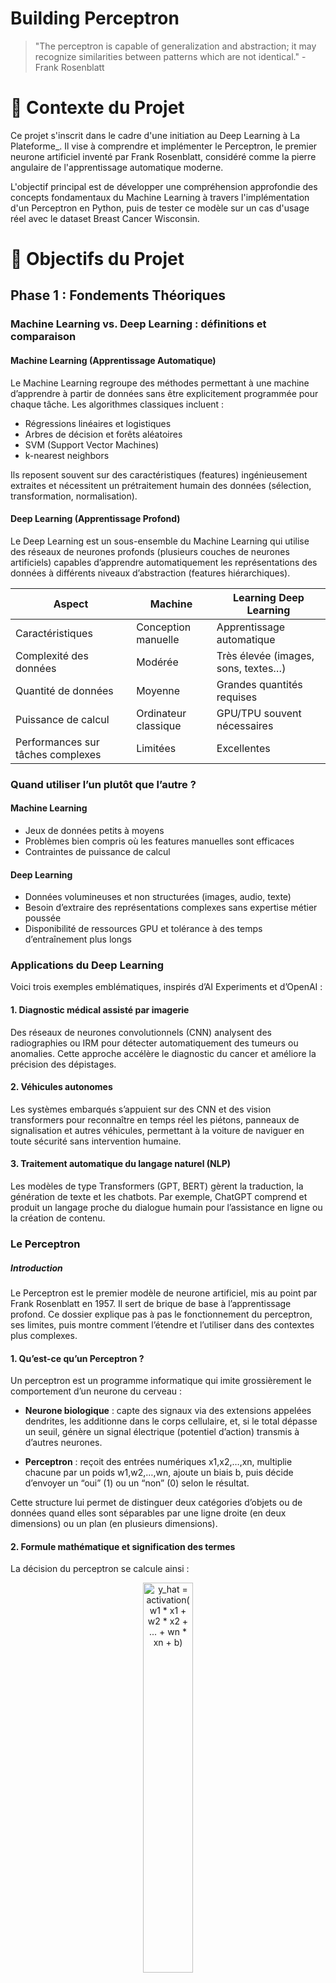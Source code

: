 # Building Perceptron

> "The perceptron is capable of generalization and abstraction; it may recognize similarities between patterns which are not identical." - Frank Rosenblatt

# 📖 Contexte du Projet
Ce projet s'inscrit dans le cadre d'une initiation au Deep Learning à La Plateforme_. Il vise à comprendre et implémenter le Perceptron, le premier neurone artificiel inventé par Frank Rosenblatt, considéré comme la pierre angulaire de l'apprentissage automatique moderne.

L'objectif principal est de développer une compréhension approfondie des concepts fondamentaux du Machine Learning à travers l'implémentation d'un Perceptron en Python, puis de tester ce modèle sur un cas d'usage réel avec le dataset Breast Cancer Wisconsin.

# 🎯 Objectifs du Projet

## Phase 1 : Fondements Théoriques

### Machine Learning vs. Deep Learning : définitions et comparaison

#### Machine Learning (Apprentissage Automatique)

Le Machine Learning regroupe des méthodes permettant à une machine d’apprendre à partir de données sans être explicitement programmée pour chaque tâche. Les algorithmes classiques incluent :

- Régressions linéaires et logistiques
- Arbres de décision et forêts aléatoires
- SVM (Support Vector Machines)
- k-nearest neighbors

Ils reposent souvent sur des caractéristiques (features) ingénieusement extraites et nécessitent un prétraitement humain des données (sélection, transformation, normalisation).

#### Deep Learning (Apprentissage Profond)

Le Deep Learning est un sous-ensemble du Machine Learning qui utilise des réseaux de neurones profonds (plusieurs couches de neurones artificiels) capables d’apprendre automatiquement les représentations des données à différents niveaux d’abstraction (features hiérarchiques).

Aspect                            | Machine              | Learning Deep Learning              |
----------------------------------|----------------------|-------------------------------------|
Caractéristiques                  | Conception manuelle  | Apprentissage automatique           |
Complexité des données            | Modérée              | Très élevée (images, sons, textes…) |
Quantité de données               | Moyenne              | Grandes quantités requises          |
Puissance de calcul               | Ordinateur classique | GPU/TPU souvent nécessaires         |
Performances sur tâches complexes | Limitées             | Excellentes                         |

### Quand utiliser l’un plutôt que l’autre ?

#### Machine Learning

- Jeux de données petits à moyens
- Problèmes bien compris où les features manuelles sont efficaces
- Contraintes de puissance de calcul

#### Deep Learning

- Données volumineuses et non structurées (images, audio, texte)
- Besoin d’extraire des représentations complexes sans expertise métier poussée
- Disponibilité de ressources GPU et tolérance à des temps d’entraînement plus longs

### Applications du Deep Learning

Voici trois exemples emblématiques, inspirés d’AI Experiments et d’OpenAI :

#### 1. Diagnostic médical assisté par imagerie

Des réseaux de neurones convolutionnels (CNN) analysent des radiographies ou IRM pour détecter automatiquement des tumeurs ou anomalies. Cette approche accélère le diagnostic du cancer et améliore la précision des dépistages.

#### 2. Véhicules autonomes

Les systèmes embarqués s’appuient sur des CNN et des vision transformers pour reconnaître en temps réel les piétons, panneaux de signalisation et autres véhicules, permettant à la voiture de naviguer en toute sécurité sans intervention humaine.

#### 3. Traitement automatique du langage naturel (NLP)

Les modèles de type Transformers (GPT, BERT) gèrent la traduction, la génération de texte et les chatbots. Par exemple, ChatGPT comprend et produit un langage proche du dialogue humain pour l’assistance en ligne ou la création de contenu.

### Le Perceptron

##### Introduction

Le Perceptron est le premier modèle de neurone artificiel, mis au point par Frank Rosenblatt en 1957. Il sert de brique de base à l’apprentissage profond. Ce dossier explique pas à pas le fonctionnement du perceptron, ses limites, puis montre comment l’étendre et l’utiliser dans des contextes plus complexes.

#### 1. **Qu’est-ce qu’un Perceptron ?**

Un perceptron est un programme informatique qui imite grossièrement le comportement d’un neurone du cerveau :

- **Neurone biologique** : capte des signaux via des extensions appelées dendrites, les additionne dans le corps cellulaire, et, si le total dépasse un seuil, génère un signal électrique (potentiel d’action) transmis à d’autres neurones.

- **Perceptron** : reçoit des entrées numériques x1,x2,…,xn, multiplie chacune par un poids w1,w2,…,wn, ajoute un biais b, puis décide d’envoyer un “oui” (1) ou un “non” (0) selon le résultat.

Cette structure lui permet de distinguer deux catégories d’objets ou de données quand elles sont séparables par une ligne droite (en deux dimensions) ou un plan (en plusieurs dimensions).

#### 2. **Formule mathématique et signification des termes**

La décision du perceptron se calcule ainsi :

<div align="center">
   <img src="images/formule_perceptron.png" alt="y_hat = activation(w1 * x1 + w2 * x2 + ... + wn * xn + b)" style="width: 40%; max-width: 900px;">
</div>

- ŷ  : prédiction du perceptron
- z : somme pondérée des entrées plus le biais (équivalent du potentiel d’action).
- f : fonction d’activation qui convertit z en 0 ou 1.
- wi : poids attribué à cette entrée (force du lien synaptique).
- xi : valeur de la i-ème entrée (ex. intensité d’un pixel).
- b : biais, permet de décaler la frontière de décision.

La fonction d’activation la plus simple est le seuil de Heaviside :

<div align="center">
   <img src="images/regle_activation.png" alt="Fonction d'activation" style="width: 30%; max-width: 900px;">
</div>

#### 3. Comment apprend-on ?

L’apprentissage consiste à ajuster les poids wi et le biais b pour que le perceptron donne la bonne réponse sur des exemples connus. on utlise la règle d'apprentissage du perceptron (mise à jour des poids) :

<div align="center">
   <img src="images/regle_apprentissage.png" alt="Fonction d'apprentissage" style="width: 30%; max-width: 900px;">
</div>

- η : taux d'apprentissage
- y : label attendu

Ce formalisme est la base du perceptron simple, utilisé pour la classification binaire linéaire.

1. Calculer la sortie : ŷ = f(∑wi × xi + b)
2. Mesurer l'erreur : δ = y - ŷ  
3. Mettre à jour les poids : wi = wi + η × δ × xi
4. Mettre à jour le biais : b = b + η × δ
    où η est le taux d’apprentissage, un petit nombre (ex. 0,01) qui détermine la vitesse d’ajustement.

On répète ces étapes sur tous les exemples, plusieurs fois (plusieurs époques), jusqu’à obtenir un taux de bonnes réponses satisfaisant.

#### 4. Processus d’entraînement complet

1. Initialisation aléatoire : attribuer de petits poids et biais proches de zéro.
2. Boucle d’époques :
      - Pour chaque exemple :
            - Prédire y^
            - Calculer l’erreur δ
            - Ajuster wi et b

3. Vérification : arrêter si l’erreur moyenne tombe en-dessous d’un seuil ou après un nombre fixe d’époques.

#### 5. Limites du Perceptron

- Données linéairement séparables : il ne résout que les problèmes où une ligne ou un plan peut séparer les deux classes (ex. XOR n’est pas séparable).
- Convergence non garantie si les données ne satisfont pas cette condition.
- Frontière plane : incapable de modéliser des formes de séparation complexes.
- Sensibilité aux choix du taux d’apprentissage et à l’initialisation des poids.

#### 6. Aller plus loin : perceptrons multicouches et backpropagation

Pour traiter des données non linéaires, on assemble plusieurs perceptrons en couches :
- Chaque couche applique la même opération (somme pondérée + fonction d’activation) sur la sortie de la couche précédente.
- On appelle cela un réseau de neurones multicouches (MLP).
- L’algorithme de rétropropagation (backpropagation) calcule les dérivées de l’erreur par rapport à chaque poids en propageant l’erreur à rebours, puis ajuste tous les poids simultanément.

#### 7. Versions améliorées et bonnes pratiques

- Fonctions d’activation modernes : ReLU, tanh, sigmoïde, qui gèrent mieux le phénomène de gradient.
- Optimiseurs avancés : Adam, RMSProp, qui adaptent automatiquement le taux d’apprentissage.
- Régularisation : Dropout, weight decay, pour éviter le surapprentissage.
- Normalisation : Batch Normalization, pour stabiliser et accélérer l’entraînement.

#### 8. Exemples de code Python (orienté objet)

*python*

```
import numpy as np

class Perceptron:
    def __init__(self, n_inputs, lr=0.01):
        self.w = np.random.randn(n_inputs) * 0.01
        self.b = 0.0
        self.lr = lr

    def activation(self, z):
        return 1 if z >= 0 else 0

    def predict(self, X):
        z = np.dot(X, self.w) + self.b
        return self.activation(z)

    def train(self, X_train, y_train, epochs=100):
        for _ in range(epochs):
            for x, y in zip(X_train, y_train):
                y_pred = self.predict(x)
                delta = y - y_pred
                self.w += self.lr * delta * x
                self.b += self.lr * delta
```

#### Test rapide :

**Données factices**

*python*

```
X = np.random.randn(200, 2)
y = np.where(X[:,0] + X[:,1] > 0, 1, 0)

model = Perceptron(n_inputs=2, lr=0.01)
model.train(X, y, epochs=50)

preds = np.array([model.predict(x) for x in X])
print("Précision :", np.mean(preds == y))

<div style="page-break-after: always;"></div>
```

## Phase 2 : Compréhension et Analyse des Données

Chargement et exploration du dataset Breast Cancer Wisconsin

Analyse exploratoire des données (EDA)

Statistiques descriptives, visualisations, corrélations

Détection des outliers et valeurs manquantes

### 📊 Données Utilisées

**Dataset** : Breast Cancer Wisconsin
**Source** : UCI Machine Learning Repository (https://archive.ics.uci.edu/datasets)

- Problématique : Classification binaire pour le diagnostic du cancer du sein

- Caractéristiques : 30 features numériques décrivant les caractéristiques des noyaux cellulaires

Structure du Dataset Breast Cancer Wisconsin

### 🔍 Vue d'ensemble

- 569 échantillons (212 malins (37%), 357 bénins(63%))
- 32 colonnes : 1 ID + 1 diagnostic + 30 caractéristiques numériques

Source : Images FNA (biopsie à l'aiguille fine) de masses mammaires

Objectif : Classification binaire pour diagnostic du cancer du sein

### 📊 Variables du dataset

Variable  |	Description                        | Utilité        |
----------|------------------------------------|----------------|
id	      |Identifiant unique de l'échantillon | Identification |
diagnosis |	Diagnostic (M = malin, B = bénin)  | Variable cible |

### 🧬 Les 30 caractéristiques (features)

Chaque caractéristique de base est calculée sous 3 formes différentes :

Suffixes des colonnes :
- _mean (colonnes 3-12) : Valeurs moyennes
- _se (colonnes 13-22) : Erreurs standard (variabilité)
- _worst (colonnes 23-32) : Pires valeurs (moyenne des 3 plus extrêmes)

10 caractéristiques de base mesurées sur le noyau cellulaire :

*radius : Distance moyenne centre-périmètre (taille)*
Définition : Distance moyenne entre le centre du noyau cellulaire et tous les points de son périmètre.
- Calcul concret : On identifie le centre géométrique du noyau, puis on mesure la distance à chaque point du contour et on fait la moyenne.
- Valeurs typiques : 6-28 unités (pixels)
- Signification clinique : Un rayon élevé indique des cellules plus grosses, souvent associées à la malignité.
- Pourquoi c'est important : Les cellules cancéreuses ont tendance à être plus volumineuses que les cellules normales.

*texture : Écart-type des niveaux de gris (rugosité)*
Définition : Écart-type des intensités de niveaux de gris dans une région du noyau.
- Calcul concret : On analyse la variation de luminosité pixel par pixel dans le noyau (homogène vs hétérogène).
- Valeurs typiques : 9-40 unités
- Signification clinique : Texture élevée = noyau "granuleux" ou irrégulier, caractéristique des cellules malignes.
- Analogie : Comme la différence entre une surface lisse (faible texture) et rugueuse (forte texture).

*perimeter : Longueur du contour (circonférence)*
Définition : Longueur totale du contour du noyau cellulaire.
- Calcul concret : Somme des distances entre tous les pixels adjacents formant le contour.
- Valeurs typiques : 40-190 unités
- Signification clinique : Périmètre élevé peut indiquer une forme irrégulière ou une taille importante.
- Relation : Fortement corrélé au rayon et à l'aire.

*area : Surface du noyau (taille 2D)*
Définition : Surface totale occupée par le noyau cellulaire.
- Calcul concret : Nombre de pixels à l'intérieur du contour du noyau.
- Valeurs typiques : 140-2500 unités²
- Signification clinique : Aire importante = cellule volumineuse, souvent maligne.
- Note : Aire = π × rayon², d'où la forte corrélation entre ces variables.

*smoothness : Variation locale du rayon (régularité)*
Définition : Variation locale des longueurs de rayon (écart-type des rayons).
- Calcul concret : On mesure plusieurs rayons depuis le centre et on calcule leur variabilité.
- Valeurs typiques : 0.05-0.16 unités
- Signification clinique : Faible lissage = contour irrégulier, "bosselé", typique des cellules malignes.
- Interprétation : 0 = cercle parfait, valeurs élevées = forme très irrégulière.

*compactness : Périmètre²/aire - 1.0 (forme)*
Définition : Formule (périmètre² / aire) - 1.0
- Calcul concret : Mesure de l'efficacité géométrique de la forme.
- Valeurs typiques : 0.02-0.35 unités
- Signification clinique : Compacité élevée = forme étalée ou irrégulière.
- Référence : Un cercle parfait a une compacité de 0, les formes irrégulières ont des valeurs plus élevées.

*concavity : Sévérité des portions concaves (creux)*
Définition : Sévérité des portions concaves du contour (zones qui "rentrent vers l'intérieur").
- Calcul concret : Somme des profondeurs des indentations divisée par la surface.
- Valeurs typiques : 0-0.43 unités
- Signification clinique : Concavité élevée = nombreux "creux" dans le contour, signe de malignité.
- Visualisation : Comme mesurer la profondeur des "entailles" dans le contour.

*concave_points : Nombre de portions concaves (irrégularité)*
Définition : Nombre de portions concaves sur le contour du noyau.
- Calcul concret : Comptage des zones où le contour "rentre vers l'intérieur".
- Valeurs typiques : 0-0.2 unités (normalisé par la taille)
- Signification clinique : Plus il y a de points concaves, plus la forme est irrégulière et potentiellement maligne.
- Différence avec concavity : Ici on compte, là-bas on mesure la profondeur.

*symmetry : Mesure de symétrie du noyau*
Définition : Mesure de la symétrie du noyau par rapport à son centre.
- Calcul concret : Comparaison entre les moitiés droite/gauche et haut/bas du noyau.
- Valeurs typiques : 0.1-0.3 unités
- Signification clinique : Asymétrie élevée = forme déséquilibrée, souvent associée à la malignité.
- Interprétation : 0 = parfaitement symétrique, valeurs élevées = très asymétrique.

*fractal_dimension : Complexité du contour (dimension fractale)*
Définition : Mesure mathématique de la complexité du contour ("approximation de ligne de côte" - 1).
- Calcul concret : Utilise l'algorithme de "coastline approximation" pour mesurer la rugosité du contour.
- Valeurs typiques : 1.0-2.1 unités
- Signification clinique : Dimension fractale élevée = contour très complexe et irrégulier, caractéristique des cellules malignes.
- Analogie : Comme mesurer la complexité d'une côte : plus elle est découpée, plus sa dimension fractale est élevée.

### 🎯 Variables les plus discriminantes

- Taille : radius_mean, area_mean, perimeter_mean
- Forme : concavity_mean, concave_points_mean, compactness_mean
- Variables _worst : souvent très informatives pour détecter les cas extrêmes

Cette structure permet d'analyser finement les caractéristiques morphologiques des cellules pour distinguer les tumeurs bénignes des malignes.

## Phase 3 : Préparation des Données

Nettoyage des données

Normalisation/standardisation

Réduction de dimensionnalité (PCA)

Division train/test

## Phase 4 : Implémentation du Modèle

Développer la classe Perceptron

Tests sur données factices pour validation

## Phase 5 : Application et Évaluation

Entraînement sur les vraies données préparées

Évaluation des performances

Analyse des résultats et améliorations



# 🛠️ Outils et Technologies

## Langages et Frameworks

- Python : Langage principal du projet

- NumPy : Calculs numériques et algèbre linéaire

- Pandas : Manipulation et analyse de données

- Matplotlib/Seaborn : Visualisation de données

- Scikit-learn : Preprocessing et métriques d'évaluation

# Techniques Appliquées

## Programmation Orientée Objet : Architecture modulaire du Perceptron

- Analyse Exploratoire : Compréhension approfondie des données

- Réduction de Dimensionnalité : Optimisation des features

- Validation Croisée : Évaluation robuste du modèle

# 📁 Structure du Repository

```
text
building-perceptron/
├── .env                    # environnement python
├── script.py                 # Classe Perceptron implémentée
├── notebook.ipynb           # Analyse complète et modélisation
├── README.md               # Documentation du projet
├── Data/                   # Données du projet
├── visualizations/         # Graphiques et visualisations
└── requirements.txt        # Dépendances Python
```

# 📈 Résultats et Conclusions

## Performance du Perceptron

[Insérer ici les métriques obtenues lors de l'évaluation]

## Limites Identifiées

Le Perceptron présente certaines limitations inhérentes :

- Capacité limitée aux problèmes linéairement séparables

- Sensibilité à l'initialisation des poids

- Convergence non garantie pour certains datasets

## Améliorations Proposées

- Implémentation du Perceptron multi-couches

- Utilisation de fonctions d'activation non-linéaires

- Application de techniques de régularisation

- Optimisation des hyperparamètres

# 📚 Bibliographie
## Ressources Académiques

- Rosenblatt, F. (1958). "The Perceptron: A Probabilistic Model for Information Storage and Organization in the Brain"

- Minsky, M., & Papert, S. (1969). "Perceptrons: An Introduction to Computational Geometry"

## Ressources Techniques

- Perceptron Algorithm with Code Example ML for beginners!

- Gradient Descent Simply Explained! ML for beginners with Code Example!

- Boruta-py Documentation

## Datasets
- Breast Cancer Wisconsin (Diagnostic) Dataset - UCI Machine Learning Repository

# 🔄 Développement et Maintenance

Ce projet a été développé dans le cadre de la formation en Intelligence Artificielle et Data Science à La Plateforme. Il constitue une base solide pour l'apprentissage des concepts fondamentaux du Machine Learning et peut être étendu avec des algorithmes plus complexes.